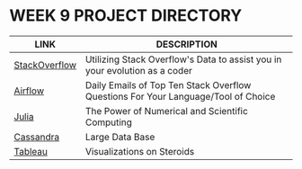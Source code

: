 # WEEK 9 PROJECT DIRECTORY

| LINK | DESCRIPTION |
| ------ | ------ |
| [StackOverflow](https://github.com/Zu1uDe1ta/Week9_ResearchProject/blob/master/STACK%20OVERFLOW%20DATASET%20/STACKOVERFLOW_README.md) | Utilizing Stack Overflow's Data to assist you in your evolution as a coder|
| [Airflow](https://github.com/Zu1uDe1ta/AirflowProject/blob/master/README.md) | Daily Emails of Top Ten Stack Overflow Questions For Your Language/Tool of Choice |
| [Julia](https://github.com/Zu1uDe1ta/Week9_ResearchProject/tree/master/JULIA)| The Power of Numerical and Scientific Computing |
| [Cassandra](https://github.com/Zu1uDe1ta/Week9_ResearchProject/blob/master/CASSANDRA/CASSANDRA_README.md) | Large Data Base|
| [Tableau](https://github.com/Zu1uDe1ta/Week9_ResearchProject/blob/master/TABLEAU/TABLEAU_README.md) | Visualizations on Steroids |




















